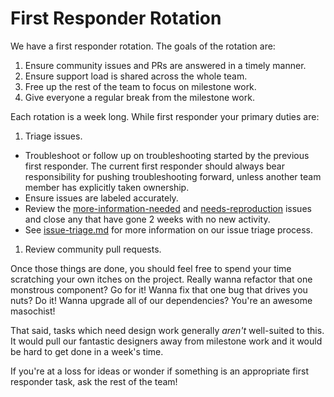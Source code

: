 # First Responder Rotation

We have a first responder rotation. The goals of the rotation are:

1. Ensure community issues and PRs are answered in a timely manner.
1. Ensure support load is shared across the whole team.
1. Free up the rest of the team to focus on milestone work.
1. Give everyone a regular break from the milestone work.

Each rotation is a week long. While first responder your primary duties are:

1. Triage issues.
  * Troubleshoot or follow up on troubleshooting started by the previous first responder. The current first responder should always bear responsibility for pushing troubleshooting forward, unless another team member has explicitly taken ownership.
  * Ensure issues are labeled accurately.
  * Review the [more-information-needed](https://github.com/desktop/desktop/issues?q=is%3Aopen+is%3Aissue+label%3Amore-information-needed+sort%3Aupdated-asc) and [needs-reproduction](https://github.com/desktop/desktop/issues?q=is%3Aopen+is%3Aissue+sort%3Aupdated-asc+label%3Aneeds-reproduction) issues and close any that have gone 2 weeks with no new activity.
  * See [issue-triage.md](issue-triage.md) for more information on our issue triage process.
1. Review community pull requests.

Once those things are done, you should feel free to spend your time scratching your own itches on the project. Really wanna refactor that one monstrous component? Go for it! Wanna fix that one bug that drives you nuts? Do it! Wanna upgrade all of our dependencies? You're an awesome masochist!

That said, tasks which need design work generally *aren't* well-suited to this. It would pull our fantastic designers away from milestone work and it would be hard to get done in a week's time.

If you're at a loss for ideas or wonder if something is an appropriate first responder task, ask the rest of the team!
